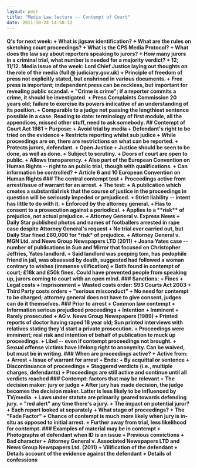 ```yaml
---
layout: post
title: "Media Law lecture -- Contempt of Court"
date: 2011-10-24 14:50:12
---
```


#### Q's for next week: + What is jigsaw identification? + What are the rules on sketching court proceedings? + What is the CPS Media Protocol? + What does the law say about reporters speaking to jurors? + How many jurors in a criminal trial, what number is needed for a majority verdict? + 12; 11/12. Media issue of the week: Lord Chief Justice laying out thoughts on the role of the media (full @ judiciary.gov.uk) + Principle of freedom of press not explicitly stated, but enshrined in various documents. + Free press is important; independent press can be reckless, but important for revealing public scandal. + "Crime is crime"; if a reporter commits a crime, it should be investigated. + Press Complaints Commission 20 years old; failure to exercise its powers indicative of an understanding of its position. + Comparable to a judge not passing the lengthiest sentence possible in a case. Reading to date: terminology of first module, all the appendices, missed other stuff, need to ask somebody. ## Contempt of Court Act 1981 + Purpose: + Avoid trial by media + Defendant's right to be tried on the evidence + Restricts reporting whilst sub judice + While proceedings are on, there are restrictions on what can be reported. + Protects jurors, defendant. + Open Justice + Justice should be seen to be done, as well as done. + Subject to scrutiny. + Doors of court are open to public. + Allows transparency. + Also part of the European Convention on Human Rights -- right to an public trial, though with qualifications. + Can information be controlled? + Article 6 and 10 European Convention on Human Rights ### The central contempt test + Proceedings active from arrest/issue of warrant for an arrest. + The test: + A publication which creates a substantial risk that the course of justice in the proceedings in question will be seriously impeded or prejudiced. + Strict liability -- intent has little to do with it. + Enforced by the attorney general. + Has to consent to a prosecution against a periodical. + Applies to a \*\*risk\*\* of prejudice, not actual prejudice. + Attorney General v. Express News + Daily Star published photos and names of footballers arrested in rape case despite Attorney General's request + No trial ever carried out, but Daily Star fined £60,000 for \*risk\* of prejudice. + Attorney General v. MGN Ltd. and News Group Newspapers LTD (2011) + Joana Yates case -- number of publications in Sun and Mirror that focused on Christopher Jeffries, Yates landlord. + Said landlord was peeping tom, has pedophile friend in jail, was obsessed by death, suggested had followed a woman contrary to wishes (immense vilification) + Both found in contempt of court; £18k and £50k fines. Could have prevented people from speaking up, jurors coming to court with an open mind. ### Sanctions: + Fines + Legal costs + Imprisonment + Wasted costs order: S93 Courts Act 2003 + Third Party costs orders + "serious misconduct" + No need for contempt to be charged; attorney general does not have to give consent, judges can do it themselves. ### Prior to arrest + Common law contempt + Information serious prejudiced proceedings + Intention + Imminent + Rarely prosecuted + AG v. News Group Newspapers (1989) + Printed reports of doctor having raped 18 year old; Sun printed interviews with relatives stating they'd start a private prosecution. + Proceedings were imminent; real risk and intention of behalf of publication to muck up proceedings. + Libel -- even if contempt proceedings not brought. + Sexual offense victims have lifelong right to anonymity. Can be waived, but must be in writing. ### When are proceedings active? + Active from: + Arrest + Issue of warrant for arrest + Ends: + By acquittal or sentence + Discontinuance of proceedings + Staggered verdicts (i.e., multiple charges, defendants) + Proceedings are still active and continue until all verdicts reached ### Contempt: factors that may be relevant + The decision maker: jury or judge + After jury has made decision, the judge becomes the decision maker. Latter is less likely to be influenced by TV/media. + Laws under statute are primarily geared towards defending jury. + "red alert" any time there's a jury. + The impact on potential juror? + Each report looked at separately + What stage of proceedings? + The "Fade Factor" + Chance of contempt is much more likely when jury is in-situ as opposed to initial arrest. + Further away from trial, less likelihood for contempt. ### Examples of material may be in contempt + Photographs of defendant when ID is an issue + Previous convictions + Bad character + Attorney General v. Associated Newspapers LTD and News Group Newspapers Ltd. (2011) + Vilification of the defendant + Details account of the evidence against the defendant + Details of confessions